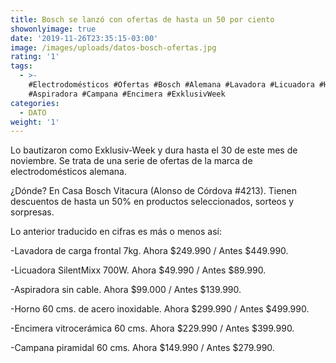 ```yaml
---
title: Bosch se lanzó con ofertas de hasta un 50 por ciento
showonlyimage: true
date: '2019-11-26T23:35:15-03:00'
image: /images/uploads/datos-bosch-ofertas.jpg
rating: '1'
tags:
  - >-
    #Electrodomésticos #Ofertas #Bosch #Alemana #Lavadora #Licuadora #Horno
    #Aspiradora #Campana #Encimera #ExklusivWeek
categories:
  - DATO
weight: '1'
---
```

Lo bautizaron como Exklusiv-Week y dura hasta el 30 de este mes de noviembre. Se trata de una serie de ofertas de la marca de electrodomésticos alemana.

<!--more-->

¿Dónde? En Casa Bosch Vitacura (Alonso de Córdova #4213). Tienen descuentos de hasta un 50% en productos seleccionados, sorteos y sorpresas. 

Lo anterior traducido en cifras es más o menos así:

\-Lavadora de carga frontal 7kg.
Ahora $249.990 / Antes $449.990.

\-Licuadora SilentMixx 700W. 
Ahora $49.990 / Antes $89.990.

\-Aspiradora sin cable. 
Ahora $99.000 / Antes $139.990.

\-Horno 60 cms. de acero inoxidable.
Ahora $299.990 / Antes $499.990.

\-Encimera vitrocerámica 60 cms.
Ahora $229.990 / Antes $399.990.

\-Campana piramidal 60 cms.
Ahora $149.990 / Antes $279.990.

